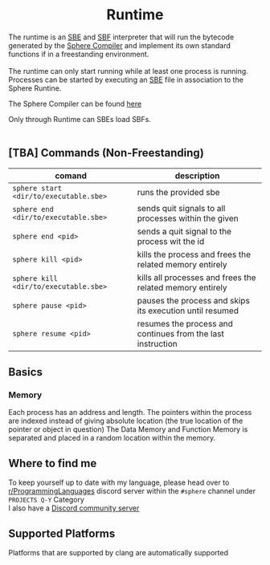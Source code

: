 <p align="center">
    <h1 align="center"><b>Runtime</b></h1>
</p>

The runtime is an [SBE](src/sbe.md) and [SBF](src/sbf.md) interpreter that will run the bytecode generated by the [Sphere Compiler](https://github.com/NullifyDev/Sphere) and implement its own standard functions if in a freestanding environment.<br>
<br>
The runtime can only start running while at least one process is running. Processes can be started by executing an [SBE](src/sbe.md) file in association to the Sphere Runtine.

The Sphere Compiler can be found [here](https://github.com/NullifyDev/Sphere)

Only through Runtime can SBEs load SBFs.
<br>
<br>
## [TBA] Commands (Non-Freestanding)
|     comand                           |                             description                                  |
|--------------------------------------|--------------------------------------------------------------------------|
|`sphere start <dir/to/executable.sbe>`| runs the provided sbe                                                    |
|`sphere end <dir/to/executable.sbe>`  | sends quit signals to all processes within the given                     | 
|`sphere end <pid>`                    | sends a quit signal to the process wit the id                            |
|`sphere kill <pid>`                   | kills the process and frees the related memory entirely                  |
|`sphere kill <dir/to/executable.sbe>` | kills all processes and frees the related memory entirely                |
|`sphere pause <pid>`                  | pauses the process and skips its execution until resumed                 |
|`sphere resume <pid>`                 | resumes the process and continues from the last instruction              |


## Basics

### Memory
Each process has an address and length. The pointers within the process are indexed instead of giving absolute location (the true location of the pointer or object in question)
The Data Memory and Function Memory is separated and placed in a random location within the memory.


## Where to find me
To keep yourself up to date with my language, please head over to [r/ProgrammingLanguages](https://discord.gg/MWjdg6GXRn) discord server within the `#sphere` channel under `PROJECTS Q-Y` Category<br>
I also have a [Discord community server](https://discord.gg/FQuqQTXhhm)

## Supported Platforms
Platforms that are supported by clang are automatically supported
